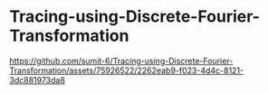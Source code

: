 # Tracing-using-Discrete-Fourier-Transformation
https://github.com/sumit-6/Tracing-using-Discrete-Fourier-Transformation/assets/75926522/2262eab9-f023-4d4c-8121-3dc881973da8
